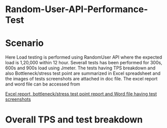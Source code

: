 # Random-User-API-Performance-Test
# Scenario
Here Load testing is performed using RandomUser API where the expected load is 1,20,000 within 12 hour. Severall tests has been performed for 300s, 600s and 900s load using Jmeter. The tests having TPS breakdown and also Bottleneck/stress test point are summarized in Excel spreadsheet and the images of tests screenshots are attached in doc file.
The excel report and word file can be accessed from

[Excel report, bottleneck/stress test point report and Word file having test screenshots](https://github.com/jakariashakil12/Random-API-Performance-Test/tree/main/Resource)

# Overall TPS and test breakdown
